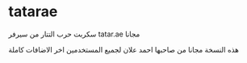 # tatarae
سكربت حرب التتار من سيرفر tatar.ae مجانا

هذه النسخة مجانا من صاحبها احمد علان لجميع المستخدمين 
 اخر الاضافات كاملة
